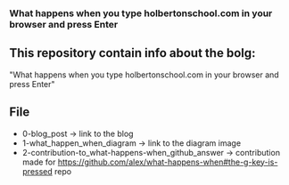 ### What happens when you type holbertonschool.com in your browser and press Enter

## This repository contain info about the bolg:
"What happens when you type holbertonschool.com in your browser and press Enter"

## File
- 0-blog_post -> link to the blog
- 1-what_happen_when_diagram -> link to the diagram image
- 2-contribution-to_what-happens-when_github_answer -> contribution made for https://github.com/alex/what-happens-when#the-g-key-is-pressed repo
